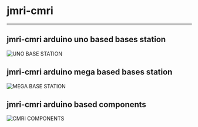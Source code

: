 # jmri-cmri

---

## jmri-cmri arduino uno based bases station 
![UNO BASE STATION](https://github.com/adarshkumarsingh83/jmri-cmri/tree/main/DOCUMENTS/UNO%20BASED%20DCC%2B%2B%20BASE%20STATION%20)



## jmri-cmri arduino mega based bases station 
![MEGA BASE STATION](https://github.com/adarshkumarsingh83/jmri-cmri/tree/main/DOCUMENTS/MEGA%20BASED%20DCC%2B%2B%20BASE%20STATION)



## jmri-cmri arduino based components 
![CMRI COMPONENTS](https://github.com/adarshkumarsingh83/jmri-cmri/tree/main/DOCUMENTS/ARDUINO%20BASED%20DCC%2B%2B%20COMPONENETS)
